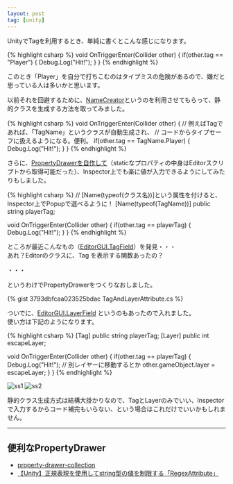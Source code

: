 ```yaml
---
layout: post
tag: [unity]
---
```


UnityでTagを利用するとき、単純に書くとこんな感じになります。

{% highlight csharp %}
void OnTriggerEnter(Collider other) {
    if(other.tag == "Player") {
        Debug.Log("Hit!");
    }
}
{% endhighlight %}

このとき「Player」を自分で打ちこむのはタイプミスの危険があるので、嫌だと思っている人は多いかと思います。

<!-- more -->

以前それを回避するために、[NameCreator](https://github.com/anchan828/namecreator)というのを利用させてもらって、静的クラスを生成する方法を取ってみました。

{% highlight csharp %}
void OnTriggerEnter(Collider other) {
    // 例えばTagであれば、「TagName」というクラスが自動生成され、
    // コードからタイプセーフに扱えるようになる。便利。
    if(other.tag == TagName.Player) {
        Debug.Log("Hit!");
    }
}
{% endhighlight %}

さらに、[PropertyDrawerを自作して](https://gist.github.com/uranuno/8be43847015f5e25cf17)（staticなプロパティの中身はEditorスクリプトから取得可能だった）、Inspector上でも楽に値が入力できるようにしてみたりもしました。

{% highlight csharp %}
// [Name(typeof(クラス名))]という属性を付けると、Inspector上でPopupで選べるように！
[Name(typeof(TagName))] public string playerTag;

void OnTriggerEnter(Collider other) {
    if(other.tag == playerTag) {
        Debug.Log("Hit!");
    }
}
{% endhighlight %}

ところが最近こんなもの（[EditorGUI.TagField](http://docs.unity3d.com/ScriptReference/EditorGUI.TagField.html)）を発見・・・  
あれ？Editorのクラスに、Tag を表示する関数あったの？

・・・

というわけでPropertyDrawerをつくりなおしました。

{% gist 3793dbfcaa023525bdac TagAndLayerAttribute.cs %}

ついでに、[EditorGUI.LayerField](http://docs.unity3d.com/ScriptReference/EditorGUI.LayerField.html) というのもあったので入れました。  
使い方は下記のようになります。

{% highlight csharp %}
[Tag] public string playerTag;
[Layer] public int escapeLayer;

void OnTriggerEnter(Collider other) {
    if(other.tag == playerTag) {
        Debug.Log("Hit!");
        // 別レイヤーに移動するとか
        other.gameObject.layer = escapeLayer;
    }
}
{% endhighlight %}

![ss1](https://dl.dropboxusercontent.com/u/18856747/Screenshot/20141226_1_ss.png)
![ss2](https://dl.dropboxusercontent.com/u/18856747/Screenshot/20141226_2_ss.png)

静的クラス生成方式は結構大掛かりなので、TagとLayerのみでいい、Inspectorで入力するからコード補完もいらない、という場合はこれだけでいいかもしれません。


* * *
## 便利なPropertyDrawer
- [property-drawer-collection](https://github.com/anchan828/property-drawer-collection)
- [【Unity】正規表現を使用してstring型の値を制限する「RegexAttribute」](http://baba-s.hatenablog.com/entry/2014/03/06/131112)
